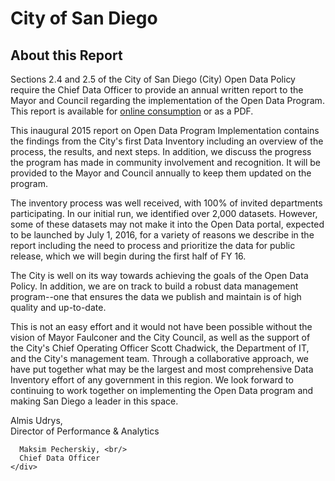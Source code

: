 # City of San Diego
## About this Report

Sections 2.4 and 2.5 of the City of San Diego (City) Open Data Policy require the Chief Data Officer to provide an annual written report to the Mayor and Council regarding the implementation of the Open Data Program.  This report is available for [online consumption](http://tiny.cc/odreport) or as a PDF.

This inaugural 2015 report on Open Data Program Implementation contains the findings from the City's first Data Inventory including an overview of the process, the results, and next steps.  In addition, we discuss the progress the program has made in community involvement and recognition.  It will be provided to the Mayor and Council annually to keep them updated on the program.

The inventory process was well received, with 100% of invited departments participating.  In our initial run, we identified over 2,000 datasets.  However, some of these datasets may not make it into the Open Data portal, expected to be launched by July 1, 2016, for a variety of reasons we describe in the report including the need to process and prioritize the data for public release, which we will begin during the first half of FY 16.  

The City is well on its way towards achieving the goals of the Open Data Policy.  In addition, we are on track to build a robust data management program--one that ensures the data we publish and maintain is of high quality and up-to-date.  

This is not an easy effort and it would not have been possible without the vision of Mayor Faulconer and the City Council, as well as the support of the City's Chief Operating Officer Scott Chadwick, the Department of IT, and the City's management team.  Through a collaborative approach, we have put together what may be the largest and most comprehensive Data Inventory effort of any government in this region.  We look forward to continuing to work together on implementing the Open Data program and making San Diego a leader in this space.

<div class="sig-container">
    <div class="sig-container-inner right">
      Almis Udrys, <br/>
      Director of Performance & Analytics
    </div>
    <div class="sig-container-inner left">
      
      Maksim Pecherskiy, <br/>
      Chief Data Officer
    </div>
</div>

